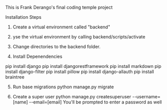 This is Frank Derango's final coding temple project

Installation Steps

1. Create a virtual environment called "backend"

2. yse the virtual environment by calling backend/scripts/activate

3. Change directories to the backend folder.

4. Install Depenendencies

pip install django
pip install djangorestframework
pip install markdown
pip install django-filter
pip install pillow
pip install django-allauth
pip install braintree

5. Run base migrations
python manage.py migrate

6. Create a super user
python manage.py createsuperuser --username=[name] --email=[email]
You'll be prompted to enter a password as well
